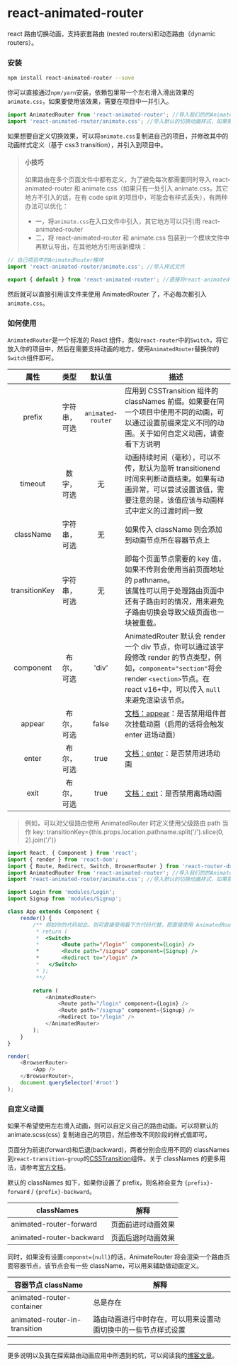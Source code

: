 # react-animated-router

react 路由切换动画，支持嵌套路由 (nested routers)和动态路由（dynamic routers）。

### 安装

```bash
npm install react-animated-router --save
```

你可以直接通过`npm/yarn`安装，依赖包里带一个左右滑入滑出效果的`animate.css`，如果要使用该效果，需要在项目中一并引入。

```javascript
import AnimatedRouter from 'react-animated-router'; //导入我们的的AnimatedRouter组件
import 'react-animated-router/animate.css'; //导入默认的切换动画样式，如果需要其它切换样式，可以导入自己的动画样式定义文件
```

如果想要自定义切换效果，可以将`animate.css`复制进自己的项目，并修改其中的动画样式定义（基于 css3 transition），并引入到项目中。

> #### 小技巧
>
> 如果路由在多个页面文件中都有定义，为了避免每次都需要同时导入 react-animated-router 和 animate.css（如果只有一处引入 animate.css，其它地方不引入的话，在有 code split 的项目中，可能会有样式丢失），有两种办法可以优化：
>
> *   一，将`animate.css`在入口文件中引入，其它地方可以只引用 react-animated-router
> *   二，将 react-animated-router 和 animate.css 包装到一个模块文件中再默认导出，在其他地方引用该新模块：

```javascript
// 自己项目中的AnimatedRouter模块
import 'react-animated-router/animate.css'; //导入样式文件

export { default } from 'react-animated-router'; //直接将react-animated-route作为默认导出
```

然后就可以直接引用该文件来使用 AnimatedRouter 了，不必每次都引入`animate.css`。

### 如何使用

`AnimatedRouter`是一个标准的 React 组件，类似`react-router`中的`Switch`，将它放入你的项目中，然后在需要支持动画的地方，使用`AnimatedRouter`替换你的`Switch`组件即可。

|     属性      |     类型     |      默认值       | 描述                                                                                                                                                                                            |
| :-----------: | :----------: | :---------------: | ----------------------------------------------------------------------------------------------------------------------------------------------------------------------------------------------- |
|    prefix     | 字符串，可选 | `animated-router` | 应用到 CSSTransition 组件的 classNames 前缀。如果要在同一个项目中使用不同的动画，可以通过设置前缀来定义不同的动画。关于如何自定义动画，请查看下方说明                                           |
|    timeout    |  数字，可选  |        无         | 动画持续时间（毫秒），可以不传，默认为监听 transitionend 时间来判断动画结束。如果有动画异常，可以尝试设置该值，需要注意的是，该值应该与动画样式中定义的过渡时间一致                             |
|   className   | 字符串，可选 |        无         | 如果传入 className 则会添加到动画节点所在容器节点上                                                                                                                                             |
| transitionKey | 字符串，可选 |        无         | 即每个页面节点需要的 key 值，如果不传则会使用当前页面地址的 pathname。<br/>该属性可以用于处理路由页面中还有子路由时的情况，用来避免子路由切换会导致父级页面也一块被重载。                       |
|   component   |  布尔，可选  |       'div'       | AnimatedRouter 默认会 render 一个 div 节点，你可以通过该字段修改 render 的节点类型，例如，`component="section"`将会 render `<section>`节点。在 react v16+中，可以传入 `null` 来避免渲染该节点。 |
|    appear     |  布尔，可选  |       false       | [文档：appear](http://reactcommunity.org/react-transition-group/transition-group#TransitionGroup-prop-appear)：是否禁用组件首次挂载动画（启用的话将会触发 enter 进场动画）                      |
|     enter     |  布尔，可选  |       true        | [文档：enter](http://reactcommunity.org/react-transition-group/transition-group#TransitionGroup-prop-enter)：是否禁用进场动画                                                                   |
|     exit      |  布尔，可选  |       true        | [文档：exit](http://reactcommunity.org/react-transition-group/transition-group#TransitionGroup-prop-exit)：是否禁用离场动画                                                                     |

> 例如，可以对父级路由使用 AnimatedRouter 时定义使用父级路由 path 当作 key:
> transitionKey={this.props.location.pathname.split('/').slice(0, 2).join('/')}

```javascript
import React, { Component } from 'react';
import { render } from 'react-dom';
import { Route, Redirect, Switch, BrowserRouter } from 'react-router-dom';
import AnimatedRouter from 'react-animated-router'; //导入我们的的AnimatedRouter组件
import 'react-animated-router/animate.css'; //导入默认的切换动画样式，如果需要其它切换样式，可以导入自己的动画样式定义文件

import Login from 'modules/Login';
import Signup from 'modules/Signup';

class App extends Component {
    render() {
        /** 假如你的代码如此，则可直接使用最下方代码代替，即直接使用 AnimatedRouter 替换掉Switch
         * return (
         *  <Switch>
         *       <Route path="/login"` component={Login} />
         *       <Route path="/signup" component={Signup} />
         *       <Redirect to="/login" />
         *   </Switch>
         * );
         **/

        return (
            <AnimatedRouter>
                <Route path="/login" component={Login} />
                <Route path="/signup" component={Signup} />
                <Redirect to="/login" />
            </AnimatedRouter>
        );
    }
}

render(
    <BrowserRouter>
        <App />
    </BrowserRouter>,
    document.querySelector('#root')
);
```

### 自定义动画

如果不希望使用左右滑入动画，则可以自定义自己的路由动画。可以将默认的 animate.scss(css) 复制进自己的项目，然后修改不同阶段的样式值即可。

页面分为前进(forward)和后退(backward)，两者分别会应用不同的 classNames 到`react-transition-group`的[CSSTransition](http://reactcommunity.org/react-transition-group/css-transition)组件。关于 classNames 的更多用法，请参考[官方文档](http://reactcommunity.org/react-transition-group/css-transition)。

默认的 classNames 如下，如果你设置了 prefix，则名称会变为 `{prefix}-forward` / `{prefix}-backward`。

| classNames               | 解释               |
| ------------------------ | ------------------ |
| animated-router-forward  | 页面前进时动画效果 |
| animated-router-backward | 页面后退时动画效果 |

同时，如果没有设置`componnt={null}`的话，AnimateRouter 将会渲染一个路由页面容器节点，该节点会有一些 className，可以用来辅助做动画定义。

| 容器节点 className            | 解释                                                           |
| ----------------------------- | -------------------------------------------------------------- |
| animated-router-container     | 总是存在                                                       |
| animated-router-in-transition | 路由动画进行中时存在，可以用来设置动画切换中的一些节点样式设置 |

---

更多说明以及我在探索路由动画应用中所遇到的坑，可以阅读我的[博客文章](http://www.qiqiboy.com/post/111)。
